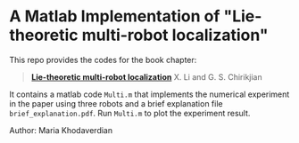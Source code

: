 # A Matlab Implementation of "Lie-theoretic multi-robot localization"
This repo provides the codes for the book chapter:
> [**Lie-theoretic multi-robot localization**]([http://roboticsproceedings.org/rss08/p34.pdf](https://rpk.lcsr.jhu.edu/wp-content/uploads/2017/01/Lie-Theoretic-Multi-Robot-Localization_book-chapter.pdf))
> X. Li and G. S. Chirikjian

It contains a matlab code `Multi.m` that implements the numerical experiment in the paper using three robots and a brief explanation file `brief_explanation.pdf`.
Run `Multi.m` to plot the experiment result.

Author: Maria Khodaverdian
